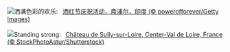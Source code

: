 ![](https://www.bing.com/th?id=OHR.HoliColors_ZH-CN2177185823_UHD.jpg&w=1000)洒满色彩的欢乐:&nbsp;&ensp;[洒红节庆祝活动，斋浦尔，印度 (© powerofforever/Getty Images)](https://www.bing.com/th?id=OHR.HoliColors_ZH-CN2177185823_UHD.jpg)
<br><br/>
![](https://www.bing.com/th?id=OHR.ChateauLoire_EN-US8827570825_UHD.jpg&w=1000)Standing strong:&nbsp;&ensp;[Château de Sully-sur-Loire, Center-Val de Loire, France (© StockPhotoAstur/Shutterstock)](https://www.bing.com/th?id=OHR.ChateauLoire_EN-US8827570825_UHD.jpg)
<br><br/>
